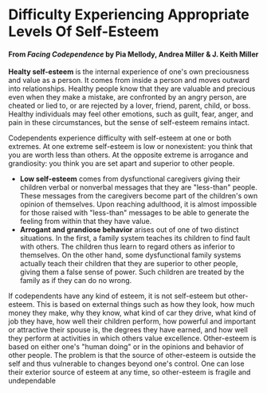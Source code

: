 # Difficulty Experiencing Appropriate Levels Of Self-Esteem
#### From _Facing Codependence_ by Pia Mellody, Andrea Miller & J. Keith Miller

**Healty self-esteem** is the internal experience of one's own preciousness and value as a person. It
comes from inside a person and moves outward into relationships. Healthy people know that they are valuable 
and precious even when they make a mistake, are confronted by an angry person, are cheated or lied to, or are
rejected by a lover, friend, parent, child, or boss. Healthy individuals may feel other emotions, such as guilt, 
fear, anger, and pain in these circumstances, but the sense of self-esteem remains intact.

Codependents experience difficulty with self-esteem at one or both extremes. At one extreme self-esteem is low or
nonexistent: you think that you are worth less than others. At the opposite extreme is arrogance and grandiosity: you
think you are set apart and superior to other people.

* **Low self-esteem** comes from dysfunctional caregivers giving their children verbal or nonverbal messages that they
are "less-than" people. These messages from the caregivers become part of the children's own opinion of themselves. Upon
reaching adulthood, it is almost impossible for those raised with "less-than" messages to be able to generate the feeling
from within that they have value.
* **Arrogant and grandiose behavior** arises out of one of two distinct situations. In the first, a family system teaches
its children to find fault with others. The children thus learn to regard others as inferior to themselves. On the other hand,
some dysfunctional family systems actually teach their children that they are superior to other people, giving
them a false sense of power. Such children are treated by the family as if they can do no wrong.

If codependents have any kind of esteem, it is not self-esteem but other-esteem. This is based on external things such as
how they look, how much money they make, why they know, what kind of car they drive, what kind of job they have, how well
their children perform, how powerful and important or attractive their spouse is, the degrees they have earned, and how well
they perform at activities in which others value excellence. Other-esteem is based on either one's "human doing" or in the
opinions and behavior of other people. The problem is that the source of other-esteem is outside the self and thus vulnerable
to changes beyond one's control. One can lose their exterior source of esteem at any time, so other-esteem is fragile and undependable
